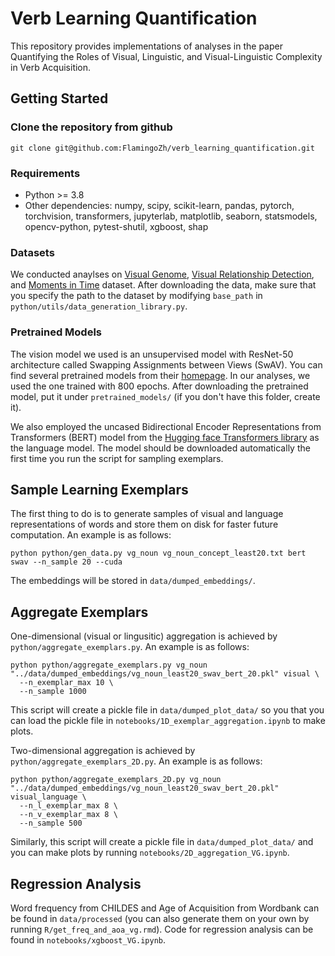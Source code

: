 # Verb Learning Quantification

This repository provides implementations of analyses in the paper Quantifying the Roles of Visual, Linguistic, and Visual-Linguistic Complexity in Verb Acquisition.

## Getting Started

### Clone the repository from github

```
git clone git@github.com:FlamingoZh/verb_learning_quantification.git
```

### Requirements

- Python >= 3.8
- Other dependencies: numpy, scipy, scikit-learn, pandas, pytorch, torchvision, transformers, jupyterlab, matplotlib, seaborn, statsmodels, opencv-python, pytest-shutil, xgboost, shap

### Datasets

We conducted anaylses on [Visual Genome](http://visualgenome.org/), [Visual Relationship Detection](https://cs.stanford.edu/people/ranjaykrishna/vrd/), and [Moments in Time](http://moments.csail.mit.edu/) dataset. After downloading the data, make sure that you specify the path to the dataset by modifying `base_path` in `python/utils/data_generation_library.py`.

### Pretrained Models

The vision model we used is an unsupervised model with ResNet-50 architecture called Swapping Assignments between Views (SwAV). You can find several pretrained models from their [homepage](https://github.com/facebookresearch/swav). In our analyses, we used the one trained with 800 epochs. After downloading the pretrained model, put it under `pretrained_models/` (if you don't have this folder, create it).

We also employed the uncased Bidirectional Encoder Representations from Transformers (BERT) model from the [Hugging face Transformers library](https://huggingface.co/docs/transformers/model_doc/bert) as the language model. The model should be downloaded automatically the first time you run the script for sampling exemplars.

## Sample Learning Exemplars

The first thing to do is to generate samples of visual and language representations of words and store them on disk for faster future computation. An example is as follows:

```
python python/gen_data.py vg_noun vg_noun_concept_least20.txt bert swav --n_sample 20 --cuda
```

The embeddings will be stored in `data/dumped_embeddings/`.

## Aggregate Exemplars

One-dimensional (visual or lingusitic) aggregation is achieved by `python/aggregate_exemplars.py`. An example is as follows:

```
python python/aggregate_exemplars.py vg_noun "../data/dumped_embeddings/vg_noun_least20_swav_bert_20.pkl" visual \
  --n_exemplar_max 10 \
  --n_sample 1000
```

This script will create a pickle file in `data/dumped_plot_data/` so you that you can load the pickle file in `notebooks/1D_exemplar_aggregation.ipynb` to make plots.

Two-dimensional aggregation is achieved by `python/aggregate_exemplars_2D.py`. An example is as follows:

```
python python/aggregate_exemplars_2D.py vg_noun "../data/dumped_embeddings/vg_noun_least20_swav_bert_20.pkl" visual_language \
  --n_l_exemplar_max 8 \
  --n_v_exemplar_max 8 \
  --n_sample 500
```

Similarly, this script will create a pickle file in `data/dumped_plot_data/` and you can make plots by running `notebooks/2D_aggregation_VG.ipynb`.

## Regression Analysis

Word frequency from CHILDES and Age of Acquisition from Wordbank can be found in `data/processed` (you can also generate them on your own by running `R/get_freq_and_aoa_vg.rmd`). Code for regression analysis can be found in `notebooks/xgboost_VG.ipynb`.
